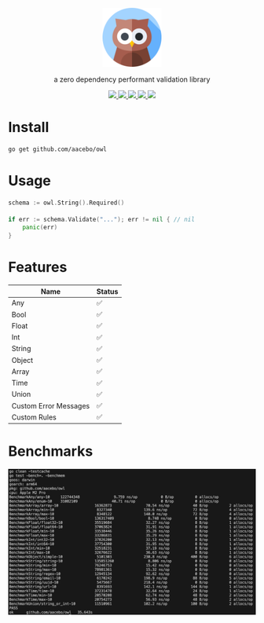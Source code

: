 <p align="center">
	<img src="./assets/icon.png" width="120px" />
</p>
 
<p align="center">
	a zero dependency performant validation library
</p>

<p align="center">
	<a href="https://opensource.org/licenses/MIT" target="_blank" alt="License">
		<img src="https://img.shields.io/badge/License-MIT-blue.svg" />
	</a>
	<a href="https://pkg.go.dev/github.com/aacebo/owl" target="_blank" alt="Go Reference">
		<img src="https://pkg.go.dev/badge/github.com/aacebo/owl.svg" />
	</a>
	<a href="https://goreportcard.com/report/github.com/aacebo/owl" target="_blank" alt="Go Report Card">
		<img src="https://goreportcard.com/badge/github.com/aacebo/owl" />
	</a>
	<a href="https://github.com/aacebo/owl/actions/workflows/ci.yml" target="_blank" alt="Build">
		<img src="https://github.com/aacebo/owl/actions/workflows/ci.yml/badge.svg?branch=main" />
	</a>
	<a href="https://codecov.io/gh/aacebo/owl" > 
		<img src="https://codecov.io/gh/aacebo/owl/graph/badge.svg?token=9XETRUUQUY" /> 
	</a>
</p>

# Install

```bash
go get github.com/aacebo/owl
```

# Usage

```go
schema := owl.String().Required()

if err := schema.Validate("..."); err != nil { // nil
	panic(err)
}
```

# Features

| Name			             | Status			   |
|----------------------------|---------------------|
| Any						 | ✅				  |
| Bool						 | ✅				  |
| Float						 | ✅				  |
| Int						 | ✅				  |
| String					 | ✅				  |
| Object					 | ✅				  |
| Array						 | ✅				  |
| Time						 | ✅				  |
| Union						 | ✅				  |
| Custom Error Messages      | ✅				  |
| Custom Rules				 | ✅				  |

# Benchmarks

![Benchmarks](./assets/benchmarks.png)
